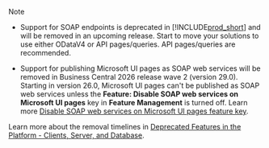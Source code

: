 > [!NOTE]
>
>- Support for SOAP endpoints is deprecated in [!INCLUDE[prod_short](prod_short.md)] and will be removed in an upcoming release. Start to move your solutions to use either ODataV4 or API pages/queries. API pages/queries are recommended.
>
>- Support for publishing Microsoft UI pages as SOAP web services will be removed in Business Central 2026 release wave 2 (version 29.0). Starting in version 26.0, Microsoft UI pages can't be published as SOAP web services unless the **Feature: Disable SOAP web services on Microsoft UI pages** key in **Feature Management** is turned off. Learn more [Disable SOAP web services on Microsoft UI pages feature key](../developer/devenv-disable-soap-microsoft-pages-feature-key.md).
>
> Learn more about the removal timelines in [Deprecated Features in the Platform - Clients, Server, and Database](../upgrade/deprecated-features-platform.md).